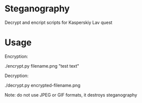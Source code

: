 # Steganography
Decrypt and encript scripts for Kasperskiy Lav quest

# Usage
Encryption:

./encrypt.py filename.png "test text"

Decryption:

./decrypt.py encrypted-filename.png


Note: do not use JPEG or GIF formats, it destroys steganography
